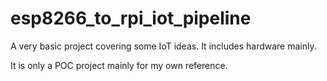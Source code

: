 # esp8266_to_rpi_iot_pipeline
A very basic project covering some IoT ideas. It includes hardware mainly.

It is only a POC project mainly for my own reference.
